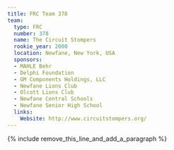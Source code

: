 ```yaml
---
title: FRC Team 378
team:
  type: FRC
  number: 378
  name: The Circuit Stompers
  rookie_year: 2000
  location: Newfane, New York, USA
  sponsors:
  - MAHLE Behr
  - Delphi Foundation
  - GM Components Holdings, LLC
  - Newfane Lions Club
  - Olcott Lions Club
  - Newfane Central Schools
  - Newfane Senior High School
  links:
    Website: http://www.circuitstompers.org/
---
```


{% include remove_this_line_and_add_a_paragraph %}